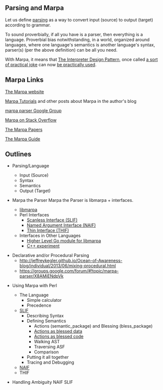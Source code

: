 ﻿Parsing and Marpa
-----------------

Let us define [parsing](http://en.wikipedia.org/wiki/Parsing) as a way to convert input (source) to output (target) according to grammar.

To sound proverbially, if all you have is a parser, then everything is a language. Proverbial bias notwithstanding, in a world, organized around languages, where one language's semantics is another language's syntax, parser(s) (per the above definition) can be all you need.

With Marpa, it means that [The Interpreter Design Pattern](http://en.wikipedia.org/wiki/Interpreter_pattern), once called [a sort of practical joke](https://sites.google.com/site/steveyegge2/ten-great-books) can now [be practically used](http://jeffreykegler.github.io/Ocean-of-Awareness-blog/individual/2013/03/interpreter.html).

Marpa Links
-----------

[The Marpa website](http://jeffreykegler.github.io/Marpa-web-site/)

[Marpa Tutorials](http://jeffreykegler.github.io/Ocean-of-Awareness-blog/metapages/annotated.html#TUTORIAL) and other posts about Marpa in the author's blog

[marpa parser Google Group](https://groups.google.com/forum/#!forum/marpa-parser)

[Marpa on Stack Overflow](http://stackoverflow.com/questions/tagged/marpa)

[The Marpa Papers](http://savage.net.au/Perl-modules/html/marpa.papers/index.html)

[The Marpa Guide](http://marpa-guide.github.io/index.html)

Outlines
--------

* Parsing/Language
    + Input (Source)
    + Syntax
    + Semantics
    + Output (Target)

* Marpa the Parser
    Marpa the Parser is libmarpa + interfaces.
    + [libmarpa](http://jeffreykegler.github.io/Marpa-web-site/libmarpa.html)
    + Perl Interfaces
        - [Scanless Interface (SLIF)](https://metacpan.org/pod/release/JKEGL/Marpa-R2-2.078000/pod/Scanless/DSL.pod)
        - [Named Argument Interface (NAIF)](https://metacpan.org/pod/release/JKEGL/Marpa-R2-2.078000/pod/NAIF.pod)
        - [Thin Interface (THIF)](https://metacpan.org/pod/release/JKEGL/Marpa-R2-2.078000/pod/Advanced/Thin.pod)
    + Interfaces in Other Languages
        - [Higher Level Go module for libmarpa](https://github.com/pstuifzand/go-marpa/)
        - [C++ experiment](https://github.com/pstuifzand/marpa-cpp-rules)

+ Declarative and/or Procedural Parsing
    - http://jeffreykegler.github.io/Ocean-of-Awareness-blog/individual/2013/06/mixing-procedural.html
    - https://groups.google.com/forum/#!topic/marpa-parser/X8AMiENdpVk

* Using Marpa with Perl
    + The Language
        - Simple calculator
        - Precedence
    + [SLIF](https://metacpan.org/pod/release/JKEGL/Marpa-R2-2.078000/pod/Scanless.pod)
        - Describing Syntax
        - Defining Semantics
            - Actions (semantic_package) and Blessing (bless_package) 
            - [Actions as blessed data](https://metacpan.org/pod/release/JKEGL/Marpa-R2-2.078000/pod/Scanless.pod)
            - [Actions as blessed code](https://metacpan.org/source/JKEGL/Marpa-R2-2.078000/t/sl_gsyn.t)
            - Walking AST
            - Traversing ASF
            - Comparison
        - Putting it all together
        - Tracing and Debugging
    + [NAIF](https://metacpan.org/pod/release/JKEGL/Marpa-R2-2.078000/pod/NAIF.pod)
    + THIF
    
* Handling Ambiguity
NAIF
SLIF
